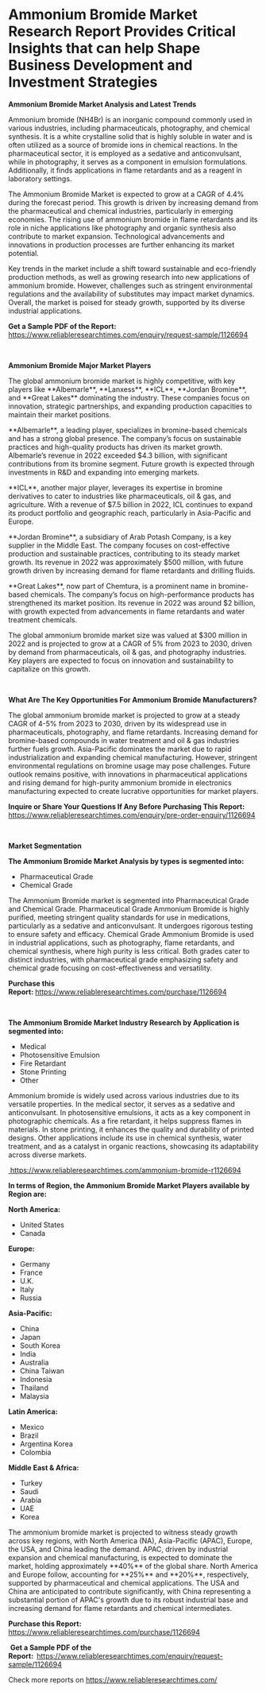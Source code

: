 <p><h1>Ammonium Bromide Market Research Report Provides Critical Insights that can help Shape Business Development and Investment Strategies</h1></p><p><strong>Ammonium Bromide Market Analysis and Latest Trends</strong></p>
<p><p>Ammonium bromide (NH4Br) is an inorganic compound commonly used in various industries, including pharmaceuticals, photography, and chemical synthesis. It is a white crystalline solid that is highly soluble in water and is often utilized as a source of bromide ions in chemical reactions. In the pharmaceutical sector, it is employed as a sedative and anticonvulsant, while in photography, it serves as a component in emulsion formulations. Additionally, it finds applications in flame retardants and as a reagent in laboratory settings.</p><p>The Ammonium Bromide Market is expected to grow at a CAGR of 4.4% during the forecast period. This growth is driven by increasing demand from the pharmaceutical and chemical industries, particularly in emerging economies. The rising use of ammonium bromide in flame retardants and its role in niche applications like photography and organic synthesis also contribute to market expansion. Technological advancements and innovations in production processes are further enhancing its market potential.</p><p>Key trends in the market include a shift toward sustainable and eco-friendly production methods, as well as growing research into new applications of ammonium bromide. However, challenges such as stringent environmental regulations and the availability of substitutes may impact market dynamics. Overall, the market is poised for steady growth, supported by its diverse industrial applications.</p></p>
<p><strong>Get a Sample PDF of the Report:&nbsp;</strong> <a href="https://www.reliableresearchtimes.com/enquiry/request-sample/1126694?utm_campaign=1558&utm_medium=2&utm_source=Github&utm_content=ia&utm_term=26012025&utm_id=ammonium-bromide">https://www.reliableresearchtimes.com/enquiry/request-sample/1126694</a></p>
<p>&nbsp;</p>
<p><strong>Ammonium Bromide Major Market Players</strong></p>
<p><p>The global ammonium bromide market is highly competitive, with key players like **Albemarle**, **Lanxess**, **ICL**, **Jordan Bromine**, and **Great Lakes** dominating the industry. These companies focus on innovation, strategic partnerships, and expanding production capacities to maintain their market positions.</p><p>**Albemarle**, a leading player, specializes in bromine-based chemicals and has a strong global presence. The company’s focus on sustainable practices and high-quality products has driven its market growth. Albemarle’s revenue in 2022 exceeded $4.3 billion, with significant contributions from its bromine segment. Future growth is expected through investments in R&D and expanding into emerging markets.</p><p>**ICL**, another major player, leverages its expertise in bromine derivatives to cater to industries like pharmaceuticals, oil & gas, and agriculture. With a revenue of $7.5 billion in 2022, ICL continues to expand its product portfolio and geographic reach, particularly in Asia-Pacific and Europe.</p><p>**Jordan Bromine**, a subsidiary of Arab Potash Company, is a key supplier in the Middle East. The company focuses on cost-effective production and sustainable practices, contributing to its steady market growth. Its revenue in 2022 was approximately $500 million, with future growth driven by increasing demand for flame retardants and drilling fluids.</p><p>**Great Lakes**, now part of Chemtura, is a prominent name in bromine-based chemicals. The company’s focus on high-performance products has strengthened its market position. Its revenue in 2022 was around $2 billion, with growth expected from advancements in flame retardants and water treatment chemicals.</p><p>The global ammonium bromide market size was valued at $300 million in 2022 and is projected to grow at a CAGR of 5% from 2023 to 2030, driven by demand from pharmaceuticals, oil & gas, and photography industries. Key players are expected to focus on innovation and sustainability to capitalize on this growth.</p></p>
<p>&nbsp;</p>
<p><strong>What Are The Key Opportunities For Ammonium Bromide Manufacturers?</strong></p>
<p><p>The global ammonium bromide market is projected to grow at a steady CAGR of 4-5% from 2023 to 2030, driven by its widespread use in pharmaceuticals, photography, and flame retardants. Increasing demand for bromine-based compounds in water treatment and oil & gas industries further fuels growth. Asia-Pacific dominates the market due to rapid industrialization and expanding chemical manufacturing. However, stringent environmental regulations on bromine usage may pose challenges. Future outlook remains positive, with innovations in pharmaceutical applications and rising demand for high-purity ammonium bromide in electronics manufacturing expected to create lucrative opportunities for market players.</p></p>
<p><strong>Inquire or Share Your Questions If Any Before Purchasing This Report:</strong> <a href="https://www.reliableresearchtimes.com/enquiry/pre-order-enquiry/1126694?utm_campaign=1558&utm_medium=2&utm_source=Github&utm_content=ia&utm_term=26012025&utm_id=ammonium-bromide">https://www.reliableresearchtimes.com/enquiry/pre-order-enquiry/1126694</a></p>
<p>&nbsp;</p>
<p><strong>Market Segmentation</strong></p>
<p><strong>The Ammonium Bromide Market Analysis by types is segmented into:</strong></p>
<p><ul><li>Pharmaceutical Grade</li><li>Chemical Grade</li></ul></p>
<p><p>The Ammonium Bromide market is segmented into Pharmaceutical Grade and Chemical Grade. Pharmaceutical Grade Ammonium Bromide is highly purified, meeting stringent quality standards for use in medications, particularly as a sedative and anticonvulsant. It undergoes rigorous testing to ensure safety and efficacy. Chemical Grade Ammonium Bromide is used in industrial applications, such as photography, flame retardants, and chemical synthesis, where high purity is less critical. Both grades cater to distinct industries, with pharmaceutical grade emphasizing safety and chemical grade focusing on cost-effectiveness and versatility.</p></p>
<p><strong>Purchase this Report:&nbsp;</strong><a href="https://www.reliableresearchtimes.com/purchase/1126694?utm_campaign=1558&utm_medium=2&utm_source=Github&utm_content=ia&utm_term=26012025&utm_id=ammonium-bromide">https://www.reliableresearchtimes.com/purchase/1126694</a></p>
<p>&nbsp;</p>
<p><strong>The Ammonium Bromide Market Industry Research by Application is segmented into:</strong></p>
<p><ul><li>Medical</li><li>Photosensitive Emulsion</li><li>Fire Retardant</li><li>Stone Printing</li><li>Other</li></ul></p>
<p><p>Ammonium bromide is widely used across various industries due to its versatile properties. In the medical sector, it serves as a sedative and anticonvulsant. In photosensitive emulsions, it acts as a key component in photographic chemicals. As a fire retardant, it helps suppress flames in materials. In stone printing, it enhances the quality and durability of printed designs. Other applications include its use in chemical synthesis, water treatment, and as a catalyst in organic reactions, showcasing its adaptability across diverse markets.</p></p>
<p><a href="https://www.reliableresearchtimes.com/ammonium-bromide-r1126694?utm_campaign=1558&utm_medium=2&utm_source=Github&utm_content=ia&utm_term=26012025&utm_id=ammonium-bromide">&nbsp;https://www.reliableresearchtimes.com/ammonium-bromide-r1126694</a></p>
<p><strong>In terms of Region, the Ammonium Bromide Market Players available by Region are:</strong></p>
<p>
    <p> <strong> North America: </strong>
        <ul>
            <li>United States</li>
            <li>Canada</li>
        </ul>
        </p> 
    <p> <strong> Europe: </strong>
        <ul>
            <li>Germany</li>
            <li>France</li>
            <li>U.K.</li>
            <li>Italy</li>
            <li>Russia</li>
        </ul>
        </p> 
    <p> <strong> Asia-Pacific: </strong>
        <ul>
            <li>China</li>
            <li>Japan</li>
            <li>South Korea</li>
            <li>India</li>
            <li>Australia</li>
            <li>China Taiwan</li>
            <li>Indonesia</li>
            <li>Thailand</li>
            <li>Malaysia</li>
        </ul>
        </p> 
    <p> <strong> Latin America: </strong>
        <ul>
            <li>Mexico</li>
            <li>Brazil</li>
            <li>Argentina Korea</li>
            <li>Colombia</li>
        </ul>
        </p> 
    <p> <strong> Middle East & Africa: </strong>
        <ul>
            <li>Turkey</li>
            <li>Saudi</li>
            <li>Arabia</li>
            <li>UAE</li>
            <li>Korea</li>
        </ul>
    </p>
    </p>
<p><p>The ammonium bromide market is projected to witness steady growth across key regions, with North America (NA), Asia-Pacific (APAC), Europe, the USA, and China leading the demand. APAC, driven by industrial expansion and chemical manufacturing, is expected to dominate the market, holding approximately **40%** of the global share. North America and Europe follow, accounting for **25%** and **20%**, respectively, supported by pharmaceutical and chemical applications. The USA and China are anticipated to contribute significantly, with China representing a substantial portion of APAC's growth due to its robust industrial base and increasing demand for flame retardants and chemical intermediates.</p></p>
<p><strong>Purchase this Report: </strong><a href="https://www.reliableresearchtimes.com/purchase/1126694?utm_campaign=1558&utm_medium=2&utm_source=Github&utm_content=ia&utm_term=26012025&utm_id=ammonium-bromide">https://www.reliableresearchtimes.com/purchase/1126694</a></p>
<p>&nbsp;<strong>Get a Sample PDF of the Report:&nbsp;&nbsp;</strong><a href="https://www.reliableresearchtimes.com/enquiry/request-sample/1126694?utm_campaign=1558&utm_medium=2&utm_source=Github&utm_content=ia&utm_term=26012025&utm_id=ammonium-bromide">https://www.reliableresearchtimes.com/enquiry/request-sample/1126694</a></p>
<p><strong></strong></p>
<p>Check more reports on <a href="https://www.reliableresearchtimes.com/?utm_campaign=1558&utm_medium=2&utm_source=Github&utm_content=ia&utm_term=26012025&utm_id=ammonium-bromide">https://www.reliableresearchtimes.com/</a></p>